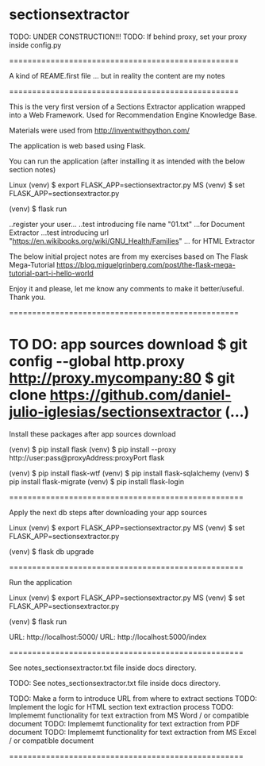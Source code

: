 # sectionsextractor


TODO: UNDER CONSTRUCTION!!!
TODO: If behind proxy, set your proxy inside config.py

==================================================

A kind of REAME.first file
... but in reality the content are my notes

==================================================

This is the very first version of a
Sections Extractor application
wrapped into a Web Framework.
Used for Recommendation Engine
Knowledge Base.

Materials were used from http://inventwithpython.com/

The application is web based using Flask.

You can run the application
(after installing it
as intended with the below section notes)

Linux
(venv) $ export FLASK_APP=sectionsextractor.py
MS
(venv) $ set FLASK_APP=sectionsextractor.py

(venv) $ flask run

..register your user...
..test introducing file name "01.txt" ...for Document Extractor
...test introducing url "https://en.wikibooks.org/wiki/GNU_Health/Families" ... for HTML Extractor

The below initial project notes are from my exercises based on
The Flask Mega-Tutorial
https://blog.miguelgrinberg.com/post/the-flask-mega-tutorial-part-i-hello-world

Enjoy it and please, let me know any comments to make it better/useful.
Thank you.


==================================================

TO DO: app sources download
$ git config --global http.proxy http://proxy.mycompany:80
$ git clone https://github.com/daniel-julio-iglesias/sectionsextractor
(...)
==================================================

Install these packages after app sources download


(venv) $ pip install flask
(venv) $ pip install --proxy http://user:pass@proxyAddress:proxyPort flask

(venv) $ pip install flask-wtf
(venv) $ pip install flask-sqlalchemy
(venv) $ pip install flask-migrate
(venv) $ pip install flask-login

===================================================

Apply the next db steps after downloading your app sources


Linux
(venv) $ export FLASK_APP=sectionsextractor.py
MS
(venv) $ set FLASK_APP=sectionsextractor.py

(venv) $ flask db upgrade


===================================================

Run the application

Linux
(venv) $ export FLASK_APP=sectionsextractor.py
MS
(venv) $ set FLASK_APP=sectionsextractor.py

(venv) $ flask run


URL: http://localhost:5000/
URL: http://localhost:5000/index

===================================================

See notes_sectionsextractor.txt file inside docs directory.


TODO: See notes_sectionsextractor.txt file inside docs directory.

TODO: Make a form to introduce URL from where to extract sections
TODO: Implement the logic for HTML section text extraction process
TODO: Implememt functionality for text extraction from MS Word / or compatible document
TODO: Implememt functionality for text extraction from PDF document
TODO: Implememt functionality for text extraction from MS Excel / or compatible document


===================================================

